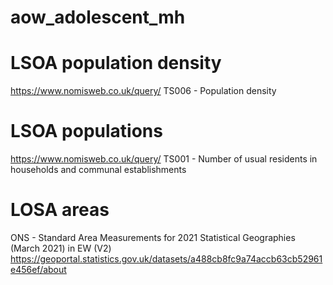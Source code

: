 # aow_adolescent_mh

# LSOA population density
https://www.nomisweb.co.uk/query/
TS006 - Population density

# LSOA populations
https://www.nomisweb.co.uk/query/
TS001 - Number of usual residents in households and communal establishments

# LOSA areas
ONS - Standard Area Measurements for 2021 Statistical Geographies (March 2021) in EW (V2)
https://geoportal.statistics.gov.uk/datasets/a488cb8fc9a74accb63cb52961e456ef/about
